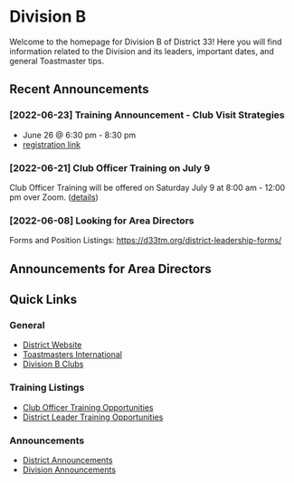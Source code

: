 # Division B

Welcome to the homepage for Division B of District 33! Here you will find
information related to the Division and its leaders, important dates, and
general Toastmaster tips.

## Recent Announcements

### [2022-06-23] Training Announcement - Club Visit Strategies

* June 26 @ 6:30 pm - 8:30 pm
* [registration link](https://d33tm.org/event/club-visit-strategies-for-area-directors-22-06-26/)

### [2022-06-21] Club Officer Training on July 9

Club Officer Training will be offered on Saturday July 9 at 8:00 am - 12:00 pm over Zoom. ([details](Trainings/clubOfficerTrainings.md))

### [2022-06-08] Looking for Area Directors

Forms and Position Listings: https://d33tm.org/district-leadership-forms/

## Announcements for Area Directors


## Quick Links

### General

* [District Website](https://d33tm.org/)
* [Toastmasters International](https://www.toastmasters.org/)
* [Division B Clubs](divisionBClubs.md)
 
### Training Listings

* [Club Officer Training Opportunities](Trainings/clubOfficerTrainings.md)
* [District Leader Training Opportunities](Trainings/districtLeaderTrainings.md)

### Announcements

* [District Announcements](Announcements/districtAnnouncements.md)
* [Division Announcements](Announcements/divisionAnnoucements.md)
